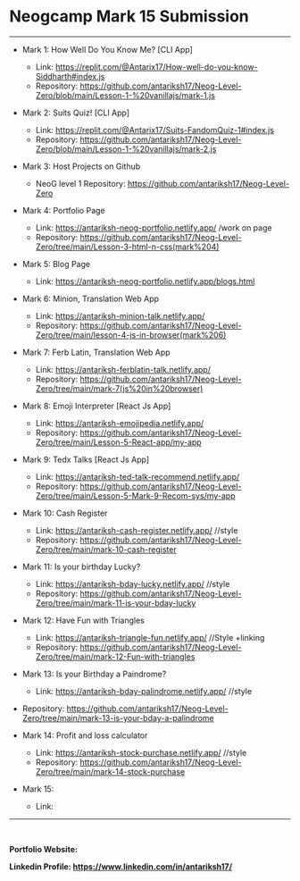  Neogcamp Mark 15 Submission
===============
<hr>

- Mark 1: How Well Do You Know Me? [CLI App]
  - Link: https://replit.com/@Antarix17/How-well-do-you-know-Siddharth#index.js
  - Repository: https://github.com/antariksh17/Neog-Level-Zero/blob/main/Lesson-1-%20vanillajs/mark-1.js
- Mark 2: Suits Quiz! [CLI App]
  - Link: https://replit.com/@Antarix17/Suits-FandomQuiz-1#index.js
  - Repository: https://github.com/antariksh17/Neog-Level-Zero/blob/main/Lesson-1-%20vanillajs/mark-2.js

- Mark 3: Host Projects on Github
  - NeoG level 1 Repository: https://github.com/antariksh17/Neog-Level-Zero
  
- Mark 4: Portfolio Page
  - Link: https://antariksh-neog-portfolio.netlify.app/    /work on page
  - Repository: https://github.com/antariksh17/Neog-Level-Zero/tree/main/Lesson-3-html-n-css(mark%204)

- Mark 5: Blog Page
  - Link: https://antariksh-neog-portfolio.netlify.app/blogs.html
  
- Mark 6: Minion, Translation Web App
  - Link: https://antariksh-minion-talk.netlify.app/
  - Repository: https://github.com/antariksh17/Neog-Level-Zero/tree/main/lesson-4-js-in-browser(mark%206)

- Mark 7: Ferb Latin, Translation Web App
  - Link: https://antariksh-ferblatin-talk.netlify.app/
  - Repository: https://github.com/antariksh17/Neog-Level-Zero/tree/main/mark-7(js%20in%20browser)

- Mark 8: Emoji Interpreter [React Js App]
  - Link: https://antariksh-emojipedia.netlify.app/
  - Repository: https://github.com/antariksh17/Neog-Level-Zero/tree/main/Lesson-5-React-app/my-app

- Mark 9: Tedx Talks [React Js App]
  - Link: https://antariksh-ted-talk-recommend.netlify.app/
  - Repository: https://github.com/antariksh17/Neog-Level-Zero/tree/main/Lesson-5-Mark-9-Recom-sys/my-app

- Mark 10: Cash Register
  - Link: https://antariksh-cash-register.netlify.app/   //style
   - Repository: https://github.com/antariksh17/Neog-Level-Zero/tree/main/mark-10-cash-register

- Mark 11: Is your birthday Lucky?
  - Link: https://antariksh-bday-lucky.netlify.app/      //style
  - Repository: https://github.com/antariksh17/Neog-Level-Zero/tree/main/mark-11-is-your-bday-lucky
 
- Mark 12: Have Fun with Triangles
  - Link: https://antariksh-triangle-fun.netlify.app/     //Style +linking
  - Repository: https://github.com/antariksh17/Neog-Level-Zero/tree/main/mark-12-Fun-with-triangles
 
- Mark 13: Is your Birthday a Paindrome?
  - Link: https://antariksh-bday-palindrome.netlify.app/   //style
 - Repository: https://github.com/antariksh17/Neog-Level-Zero/tree/main/mark-13-is-your-bday-a-palindrome
  
- Mark 14: Profit and loss calculator
  - Link: https://antariksh-stock-purchase.netlify.app/     //style
  - Repository: https://github.com/antariksh17/Neog-Level-Zero/tree/main/mark-14-stock-purchase
 
- Mark 15:
  - Link: 

<hr>
<br>

<strong>Portfolio Website:                         </strong>

<strong>Linkedin Profile:  https://www.linkedin.com/in/antariksh17/ </strong>








